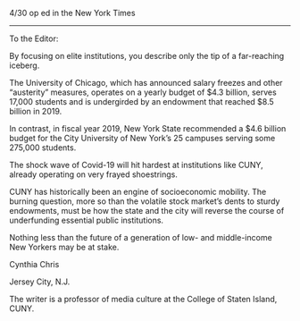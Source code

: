4/30 op  ed  in the New   York  Times

----

To the Editor:

By focusing on elite institutions, you describe only the tip of a far-reaching iceberg.

The University of Chicago, which has announced salary freezes and other “austerity” measures, operates on a yearly budget of \$4.3 billion, serves 17,000 students and is undergirded by an endowment that reached \$8.5 billion in 2019.

In contrast, in fiscal year 2019, New York State recommended a \$4.6 billion budget for the City University of New York’s 25 campuses serving some 275,000 students.

The shock wave of Covid-19 will hit hardest at institutions like CUNY, already operating on very frayed shoestrings.

CUNY has historically been an engine of socioeconomic mobility. The burning question, more so than the volatile stock market’s dents to sturdy endowments, must be how the state and the city will reverse the course of underfunding essential public institutions.


Nothing less than the future of a generation of low- and middle-income New Yorkers may be at stake.

Cynthia Chris

Jersey City, N.J.

The writer is a professor of media culture at the College of Staten Island, CUNY.
